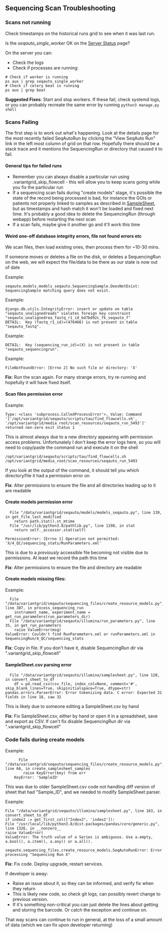 ## Sequencing Scan Troubleshooting

### Scans not running

Check timestamps on the historical runs grid to see when it was last run.

Is the *seqauto_single_worker* OK on the [Server Status](../admin/server_status.md) page?

On the server you can:

* Check the logs
* Check if processes are running:

```
# Check if worker is running
ps aux | grep seqauto_single_worker
# Check if celery beat is running
ps aux | grep beat
```

**Suggested Fixes**: Start and stop workers. If these fail, check systemd logs, or you can probably recreate the same error by running ```python3 manage.py shell```

### Scans Failing

The first step is to work out what's happening. Look at the details page for the most recently failed SeqAutoRun by clicking the "View SeqAuto Run" link in the left most column of grid on that row. Hopefully there should be a stack trace and it mentions the SequencingRun or directory that caused it to fail.

#### General tips for failed runs

* Remember you can always disable a particular run using .variantgrid_skip_flowcell - this will allow you to keep scans going while you fix the particular run
* If a sequencing scan fails during "create models" stage, it's possible the state of the record being processed is bad, for instance the GOIs or patients not properly linked to samples as described in [SampleSheet](sample_sheet.md), but as timestamps and hash match it won't be loaded and fixed next time. It's probably a good idea to delete the SequencingRun (through webapp) before restarting the next scan  
* If a scan fails, maybe give it another go and it'll work this time

#### Weird one-off database integrity errors, file not found errors etc

We scan files, then load existing ones, then process them for ~10-30 mins.

If someone moves or deletes a file on the disk, or deletes a SequencingRun on the web, we will expect the file/data to be there as our state is now out of date

Example:

```
seqauto.models.models_seqauto.SequencingSample.DoesNotExist: SequencingSample matching query does not exist.
```

Example:

```
django.db.utils.IntegrityError: insert or update on table "seqauto_unalignedreads" violates foreign key constraint "seqauto_unalignedrea_fastq_r1_id_bd7bd92c_fk_seqauto_f"
DETAIL:  Key (fastq_r1_id)=(476466) is not present in table "seqauto_fastq".
```

Example:

```
DETAIL:  Key (sequencing_run_id)=(X) is not present in table "seqauto_sequencingrun".
```

Example:

```
FileNotFoundError: [Errno 2] No such file or directory: 'X'
```

**Fix**: Run the scan again. For many strange errors, try re-running and hopefully it will have fixed itself.

#### Scan files permission error 

Example: 

```
Type: <class 'subprocess.CalledProcessError'>, Value: Command '['/opt/variantgrid/seqauto/scripts/tau/find_flowcells.sh', '/opt/variantgrid/media_root/scan_resources/seqauto_run_5493']' returned non-zero exit status 1
```

This is almost always due to a new directory appearing with permission access problems. Unfortunately I don't keep the error logs here, so you will need to copy/paste the command run and execute it on the shell

```
/opt/variantgrid/seqauto/scripts/tau/find_flowcells.sh /opt/variantgrid/media_root/scan_resources/seqauto_run_5493
```

If you look at the output of the command, it should tell you which directory/file it had a permission error on

**Fix**: Alter permissions to ensure the file and all directories leading up to it are readable  

#### Create models permission error

```
  File "/data/variantgrid/seqauto/models/models_seqauto.py", line 139, in get_file_last_modified
    return path.stat().st_mtime
  File "/usr/lib/python3.8/pathlib.py", line 1198, in stat
    return self._accessor.stat(self)

PermissionError: [Errno 1] Operation not permitted: 'X/4_QC/sequencing_stats/RunParameters.xml'
```

This is due to a *previously* accessible file becoming not visible due to permissions. At least we record the path this time

**Fix**: Alter permissions to ensure the file and directory are readable  

#### Create models missing files:

Example:

```
  File "/data/variantgrid/seqauto/sequencing_files/create_resource_models.py", line 387, in process_sequencing_run
    instrument_name, experiment_name = get_run_parameters(run_parameters_dir)
  File "/data/variantgrid/seqauto/illumina/run_parameters.py", line 35, in get_run_parameters
    raise ValueError(msg)
ValueError: Couldn't find RunParameters.xml or runParameters.xml in SequencingRun/4_QC/sequencing_stats
```

**Fix**: Copy in file. If you don't have it, disable SequencingRun dir via ".variantgrid_skip_flowcell"  

#### SampleSheet.csv parsing error

```
  File "/data/variantgrid/seqauto/illumina/samplesheet.py", line 120, in convert_sheet_to_df
    df = pd.read_csv(csv_file, index_col=None, comment='#', skip_blank_lines=True, skipinitialspace=True, dtype=str)
pandas.errors.ParserError: Error tokenizing data. C error: Expected 31 fields in line 18, saw 32
```

This is likely due to someone editing a SampleSheet.csv by hand

**Fix**: Fix SampleSheet.csv, either by hand or open it in a spreadsheet, save and export as CSV. If can't fix disable SequencingRun dir via ".variantgrid_skip_flowcell"

###  Code fails during create models

Example:

```
      File "/data/variantgrid/seqauto/sequencing_files/create_resource_models.py", line 66, in create_samplesheet_samples
        raise KeyError(key) from err
    KeyError: 'SampleID'
```

This was due to older SampleSheet.csv code not handling diff version of sheet that had "Sample_ID", and we needed to modify SampleSheet parser.

Example:

```
File "/data/variantgrid/seqauto/illumina/samplesheet.py", line 163, in convert_sheet_to_df
if index2 := get_first_col(["Index2", 'index2']):
File "/usr/local/lib/python3.8/dist-packages/pandas/core/generic.py", line 1326, in __nonzero__
raise ValueError(
ValueError: The truth value of a Series is ambiguous. Use a.empty, a.bool(), a.item(), a.any() or a.all().

seqauto.sequencing_files.create_resource_models.SeqAutoRunError: Error processing "Sequencing Run X"
```

**Fix**: Fix code. Deploy upgrade, restart services.

If developer is away:

* Raise an issue about it, so they can be informed, and verify fix when they return
* This is likely new code, so check git logs, can possibly revert change to previous version.
* If it's something non-critical you can just delete the lines about getting and storing the barcode. Or catch the exception and continue on.

That way scans can continue to run in general, at the loss of a small amount of data (which we can fix upon developer returning)
